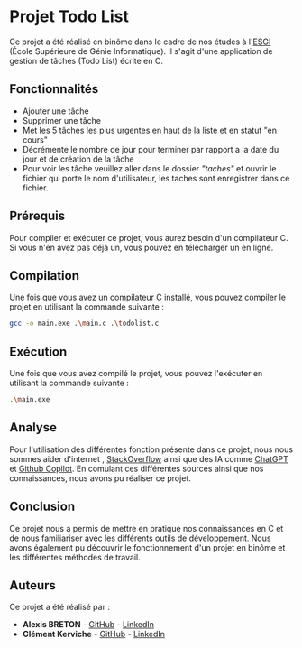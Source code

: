 # Projet Todo List

Ce projet a été réalisé en binôme dans le cadre de nos études à l'[ESGI](https://www.esgi.fr) (École Supérieure de Génie Informatique). Il s'agit d'une application de gestion de tâches (Todo List) écrite en C.

## Fonctionnalités

- Ajouter une tâche
- Supprimer une tâche
- Met les 5 tâches les plus urgentes en haut de la liste et en statut "en cours"
- Décrémente le nombre de jour pour terminer par rapport a la date du jour et de création de la tâche
- Pour voir les tâche veuillez aller dans le dossier *"taches"* et ouvrir le fichier qui porte le nom d'utilisateur, les taches sont enregistrer dans ce fichier.

## Prérequis

Pour compiler et exécuter ce projet, vous aurez besoin d'un compilateur C. Si vous n'en avez pas déjà un, vous pouvez en télécharger un en ligne.

## Compilation

Une fois que vous avez un compilateur C installé, vous pouvez compiler le projet en utilisant la commande suivante :

```bash
gcc -o main.exe .\main.c .\todolist.c
```

## Exécution

Une fois que vous avez compilé le projet, vous pouvez l'exécuter en utilisant la commande suivante :

```bash
.\main.exe
```

## Analyse

Pour l'utilisation des différentes fonction présente dans ce projet, nous nous sommes aider d'internet , [StackOverflow](https://stackoverflow.com/) ainsi que des IA comme [ChatGPT](https://chat.openai.com) et [Github Copilot](https://copilot.github.com/). En comulant ces différentes sources ainsi que nos connaissances, nous avons pu réaliser ce projet.

## Conclusion

Ce projet nous a permis de mettre en pratique nos connaissances en C et de nous familiariser avec les différents outils de développement. Nous avons également pu découvrir le fonctionnement d'un projet en binôme et les différentes méthodes de travail. 

## Auteurs

Ce projet a été réalisé par : 

- **Alexis BRETON** - [GitHub](https://github.com/alexisb31) - [LinkedIn](https://www.linkedin.com/in/alexis-breton-84b66328b/)
- **Clément Kerviche** - [GitHub](https://github.com/clement-krv) - [LinkedIn](https://www.linkedin.com/in/clément-kerviche-6b7a44262/cl%C3%A9ment-kerviche-8b1b3b1b8/)
